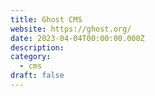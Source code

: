 ```yaml
---
title: Ghost CMS
website: https://ghost.org/
date: 2023-04-04T00:00:00.000Z
description:
category: 
  - cms
draft: false
---
```


